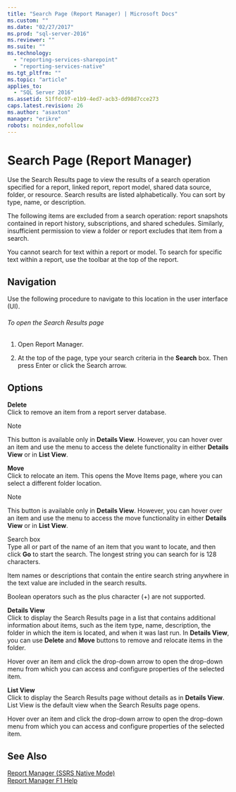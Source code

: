 ```yaml
---
title: "Search Page (Report Manager) | Microsoft Docs"
ms.custom: ""
ms.date: "02/27/2017"
ms.prod: "sql-server-2016"
ms.reviewer: ""
ms.suite: ""
ms.technology: 
  - "reporting-services-sharepoint"
  - "reporting-services-native"
ms.tgt_pltfrm: ""
ms.topic: "article"
applies_to: 
  - "SQL Server 2016"
ms.assetid: 51ffdc07-e1b9-4ed7-acb3-dd98d7cce273
caps.latest.revision: 26
ms.author: "asaxton"
manager: "erikre"
robots: noindex,nofollow
---
```

# Search Page (Report Manager)
  Use the Search Results page to view the results of a search operation specified for a report, linked report, report model, shared data source, folder, or resource. Search results are listed alphabetically. You can sort by type, name, or description.  
  
 The following items are excluded from a search operation: report snapshots contained in report history, subscriptions, and shared schedules. Similarly, insufficient permission to view a folder or report excludes that item from a search.  
  
 You cannot search for text within a report or model. To search for specific text within a report, use the toolbar at the top of the report.  
  
## Navigation  
 Use the following procedure to navigate to this location in the user interface (UI).  
  
###### To open the Search Results page  
  
1.  Open Report Manager.  
  
2.  At the top of the page, type your search criteria in the **Search** box. Then press Enter or click the Search arrow.  
  
## Options  
 **Delete**  
 Click to remove an item from a report server database.  
  
> [!NOTE]  
>  This button is available only in **Details View**. However, you can hover over an item and use the menu to access the delete functionality in either **Details View** or in **List View**.  
  
 **Move**  
 Click to relocate an item. This opens the Move Items page, where you can select a different folder location.  
  
> [!NOTE]  
>  This button is available only in **Details View**. However, you can hover over an item and use the menu to access the move functionality in either **Details View** or in **List View**.  
  
 Search box  
 Type all or part of the name of an item that you want to locate, and then click **Go** to start the search. The longest string you can search for is 128 characters.  
  
 Item names or descriptions that contain the entire search string anywhere in the text value are included in the search results.  
  
 Boolean operators such as the plus character (+) are not supported.  
  
 **Details View**  
 Click to display the Search Results page in a list that contains additional information about items, such as the item type, name, description, the folder in which the item is located, and when it was last run. In **Details View**, you can use **Delete** and **Move** buttons to remove and relocate items in the folder.  
  
 Hover over an item and click the drop-down arrow to open the drop-down menu from which you can access and configure properties of the selected item.  
  
 **List View**  
 Click to display the Search Results page without details as in **Details View**. List View is the default view when the Search Results page opens.  
  
 Hover over an item and click the drop-down arrow to open the drop-down menu from which you can access and configure properties of the selected item.  
  
## See Also  
 [Report Manager  &#40;SSRS Native Mode&#41;](../a9retired/report-manager-ssrs-native-mode.md)   
 [Report Manager F1 Help](../a9retired/report-manager-f1-help.md)  
  
  